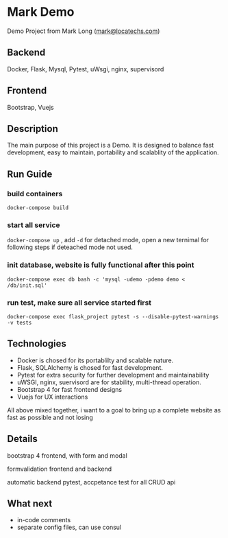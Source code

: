 # Mark Demo

Demo Project from Mark Long (mark@locatechs.com)

## Backend

Docker, Flask, Mysql, Pytest, uWsgi, nginx, supervisord

## Frontend

Bootstrap, Vuejs

## Description

The main purpose of this project is a Demo.
It is designed to balance fast development, easy to maintain, portability and scalablity of the application.

## Run Guide

### build containers

`docker-compose build`

### start all service

`docker-compose up` , add `-d` for detached mode, open a new ternimal for following steps if deteached mode not used.

### init database, website is fully functional after this point

`docker-compose exec db bash -c 'mysql -udemo -pdemo demo < /db/init.sql'`

### run test, make sure all service started first

`docker-compose exec flask_project pytest -s --disable-pytest-warnings -v tests`

## Technologies

- Docker is chosed for its portablilty and scalable nature.
- Flask, SQLAlchemy is chosed for fast development.
- Pytest for extra security for further development and maintainability
- uWSGI, nginx, suervisord are for stability, multi-thread operation.
- Bootstrap 4 for fast frontend designs
- Vuejs for UX interactions

All above mixed together, i want to a goal to bring up a complete website as fast as possible and not losing

## Details

bootstrap 4 frontend, with form and modal

formvalidation frontend and backend

automatic backend pytest, accpetance test for all CRUD api

## What next

- in-code comments
- separate config files, can use consul
